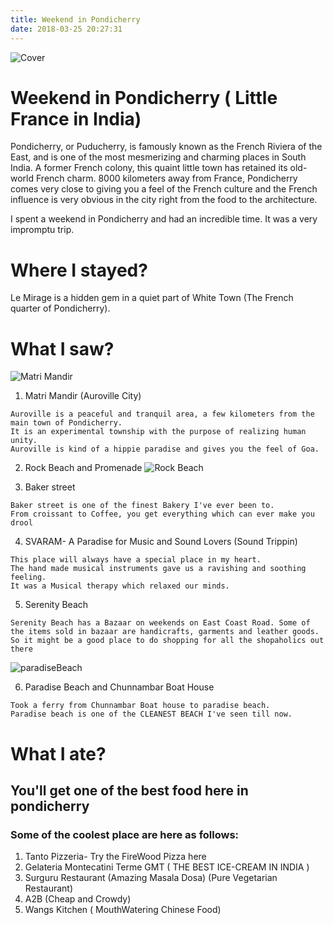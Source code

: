 ```yaml
---
title: Weekend in Pondicherry
date: 2018-03-25 20:27:31
---
```

![Cover](https://preview.ibb.co/jLdHs7/IMG_7907.jpg)
# Weekend in Pondicherry ( Little France in India)

Pondicherry, or Puducherry, is famously known as the French Riviera of the East, and is one of the most mesmerizing and charming places in South India. A former French colony, this quaint little town has retained its old-world French charm. 8000 kilometers away from France, Pondicherry comes very close to giving you a feel of the French culture and the French influence is very obvious in the city right from the food to the architecture.

I spent a weekend in Pondicherry and had an incredible time. It was a very impromptu trip.

# Where I stayed?

Le Mirage is a hidden gem in a quiet part of White Town (The French quarter of Pondicherry).

# What I saw?

![Matri Mandir](https://preview.ibb.co/gFBgKn/IMG_7824.jpg)

1. Matri Mandir (Auroville City) 
  ```quote
  Auroville is a peaceful and tranquil area, a few kilometers from the main town of Pondicherry.
  It is an experimental township with the purpose of realizing human unity.
  Auroville is kind of a hippie paradise and gives you the feel of Goa.
  ```

2. Rock Beach and Promenade 
![Rock Beach](https://r1imghtlak.mmtcdn.com/3f6ddcdaf52611e794a0025f77df004f.jpg)

3. Baker street
```quote
Baker street is one of the finest Bakery I've ever been to. 
From croissant to Coffee, you get everything which can ever make you drool
```

4. SVARAM- A Paradise for Music and Sound Lovers (Sound Trippin)
```quote
This place will always have a special place in my heart.
The hand made musical instruments gave us a ravishing and soothing feeling. 
It was a Musical therapy which relaxed our minds.
```

5. Serenity Beach
```quote 
Serenity Beach has a Bazaar on weekends on East Coast Road. Some of the items sold in bazaar are handicrafts, garments and leather goods. 
So it might be a good place to do shopping for all the shopaholics out there
```
![paradiseBeach](https://preview.ibb.co/dVK7s7/IMG_7823.jpg)

6. Paradise Beach and Chunnambar Boat House 
```quote
Took a ferry from Chunnambar Boat house to paradise beach.
Paradise beach is one of the CLEANEST BEACH I've seen till now.
```

# What I ate?
## You'll get one of the best food here in pondicherry
### Some of the coolest place are here as follows:

1. Tanto Pizzeria- Try the FireWood Pizza here
2. Gelateria Montecatini Terme GMT ( THE BEST ICE-CREAM IN INDIA )
3. Surguru Restaurant (Amazing Masala Dosa) (Pure Vegetarian Restaurant)
4.  A2B (Cheap and Crowdy)
5. Wangs Kitchen ( MouthWatering Chinese Food)

